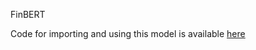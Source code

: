 FinBERT

Code for importing and using this model is available [here](https://github.com/ipuneetrathore/BERT_models)
